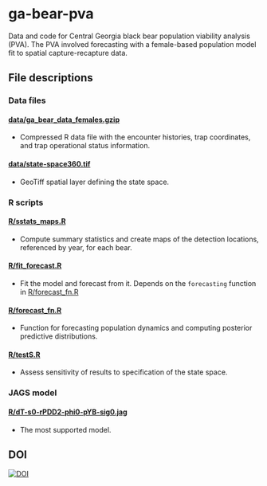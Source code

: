 # ga-bear-pva
Data and code for Central Georgia black bear population viability analysis (PVA). The PVA involved forecasting with a female-based population model fit to spatial capture-recapture data.


## File descriptions

### Data files

#### [data/ga_bear_data_females.gzip](data/ga_bear_data_females.gzip)

- Compressed R data file with the encounter histories, trap coordinates, and trap operational status information.

#### [data/state-space360.tif](data/state-space360.tif)

- GeoTiff spatial layer defining the state space.


### R scripts

#### [R/sstats_maps.R](R/sstats_maps.R)

- Compute summary statistics and create maps of the detection locations, referenced by year, for each bear.


#### [R/fit_forecast.R](R/forecast_fn.R)

- Fit the model and forecast from it. Depends on the `forecasting` function in [R/forecast_fn.R](R/forecast_fn.R)


#### [R/forecast_fn.R](R/forecast_fn.R)

- Function for forecasting population dynamics and computing posterior predictive distributions.


#### [R/testS.R](R/testS.R)

- Assess sensitivity of results to specification of the state space.


### JAGS model

#### [R/dT-s0-rPDD2-phi0-pYB-sig0.jag](R/dT-s0-rPDD2-phi0-pYB-sig0.jag)

- The most supported model. 



## DOI

[![DOI](https://zenodo.org/badge/233102309.svg)](https://zenodo.org/badge/latestdoi/233102309)
